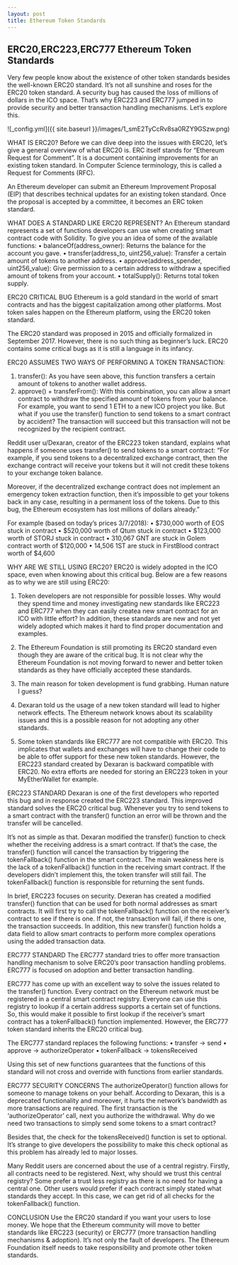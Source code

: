 ```yaml
---
layout: post
title: Ethereum Token Standards
---
```


ERC20,ERC223,ERC777 Ethereum Token Standards
---

Very few people know about the existence of other token standards besides the well-known ERC20 standard. It’s not all sunshine and roses for the ERC20 token standard. A security bug has caused the loss of millions of dollars in the ICO space. That’s why ERC223 and ERC777 jumped in to provide security and better transaction handling mechanisms. Let’s explore this.

![_config.yml]({{ site.baseurl }}/images/1_smE2TyCcRv8sa0RZY9GSzw.png)

WHAT IS ERC20?
Before we can dive deep into the issues with ERC20, let’s give a general overview of what ERC20 is. ERC itself stands for “Ethereum Request for Comment”. It is a document containing improvements for an existing token standard. In Computer Science terminology, this is called a Request for Comments (RFC).

An Ethereum developer can submit an Ethereum Improvement Proposal (EIP) that describes technical updates for an existing token standard. Once the proposal is accepted by a committee, it becomes an ERC token standard.

WHAT DOES A STANDARD LIKE ERC20 REPRESENT?
An Ethereum standard represents a set of functions developers can use when creating smart contract code with Solidity. To give you an idea of some of the available functions:
• balanceOf(address_owner): Returns the balance for the account you gave.
• transfer(address_to, uint256_value): Transfer a certain amount of tokens to another address.
• approve(address_spender, uint256_value): Give permission to a certain address to withdraw a specified amount of tokens from your account.
• totalSupply(): Returns total token supply.

ERC20 CRITICAL BUG
Ethereum is a gold standard in the world of smart contracts and has the biggest capitalization among other platforms. Most token sales happen on the Ethereum platform, using the ERC20 token standard.

The ERC20 standard was proposed in 2015 and officially formalized in September 2017. However, there is no such thing as beginner’s luck. ERC20 contains some critical bugs as it is still a language in its infancy.

ERC20 ASSUMES TWO WAYS OF PERFORMING A TOKEN TRANSACTION:
1. transfer(): As you have seen above, this function transfers a certain amount of tokens to another wallet address.
2. approve() + transferFrom(): With this combination, you can allow a smart contract to withdraw the specified amount of tokens from your balance. For example, you want to send 1 ETH to a new ICO project you like. But what if you use the transfer() function to send tokens to a smart contract by accident? The transaction will succeed but this transaction will not be recognized by the recipient contract.

Reddit user u/Dexaran, creator of the ERC223 token standard, explains what happens if someone uses transfer() to send tokens to a smart contract: “For example, if you send tokens to a decentralized exchange contract, then the exchange contract will receive your tokens but it will not credit these tokens to your exchange token balance.

Moreover, if the decentralized exchange contract does not implement an emergency token extraction function, then it’s impossible to get your tokens back in any case, resulting in a permanent loss of the tokens. Due to this bug, the Ethereum ecosystem has lost millions of dollars already.”

For example (based on today’s prices 3/7/2018):
• $730,000 worth of EOS stuck in contract
• $520,000 worth of Qtum stuck in contract
• $123,000 worth of STORJ stuck in contract
• 310,067 GNT are stuck in Golem contract worth of $120,000
• 14,506 1ST are stuck in FirstBlood contract worth of $4,600

WHY ARE WE STILL USING ERC20?
ERC20 is widely adopted in the ICO space, even when knowing about this critical bug. Below are a few reasons as to why we are still using ERC20:
1. Token developers are not responsible for possible losses. Why would they spend time and money investigating new standards like ERC223 and ERC777 when they can easily createa new smart contract for an ICO with little effort? In addition, these standards are new and not yet widely adopted which makes it hard to find proper documentation and examples.

2. The Ethereum Foundation is still promoting its ERC20 standard even though they are aware of the critical bug. It is not clear why the Ethereum Foundation is not moving forward to newer and better token standards as they have officially accepted these standards.

3. The main reason for token development is fund grabbing. Human nature I guess?

4. Dexaran told us the usage of a new token standard will lead to higher network effects. The Ethereum network knows about its scalability issues and this is a possible reason for not adopting any other standards.

5. Some token standards like ERC777 are not compatible with ERC20. This implicates that wallets and exchanges will have to change their code to be able to offer support for these new token standards. However, the ERC223 standard created by Dexaran is backward compatible with ERC20. No extra efforts are needed for storing an ERC223 token in your MyEtherWallet for example.

ERC223 STANDARD
Dexaran is one of the first developers who reported this bug and in response created the ERC223 standard. This improved standard solves the ERC20 critical bug. Whenever you try to send tokens to a smart contract with the transfer() function an error will be thrown and the transfer will be cancelled.

It’s not as simple as that. Dexaran modified the transfer() function to check whether the receiving address is a smart contract. If that’s the case, the transfer() function will cancel the transaction by triggering the tokenFallback() function in the smart contract. The main weakness here is the lack of a tokenFallback() function in the receiving smart contract. If the developers didn’t implement this, the token transfer will still fail. The tokenFallback() function is responsible for returning the sent funds.

In brief, ERC223 focuses on security. Dexeran has created a modified transfer() function that can be used for both normal addresses as smart contracts. It will first try to call the tokenFallback() function on the receiver’s contract to see if there is one. If not, the transaction will fail, if there is one, the transaction succeeds. In addition, this new transfer() function holds a data field to allow smart contracts to perform more complex operations using the added transaction data.

ERC777 STANDARD The ERC777 standard tries to offer more transaction handling mechanism to solve ERC20’s poor transaction handling problems. ERC777 is focused on adoption and better transaction handling.

ERC777 has come up with an excellent way to solve the issues related to the transfer() function. Every contract on the Ethereum network must be registered in a central smart contract registry. Everyone can use this registry to lookup if a certain address supports a certain set of functions. So, this would make it possible to first lookup if the receiver’s smart contract has a tokenFallback() function implemented. However, the ERC777 token standard inherits the ERC20 critical bug.

The ERC777 standard replaces the following functions:
• transfer -> send
• approve -> authorizeOperator
• tokenFallback -> tokensReceived

Using this set of new functions guarantees that the functions of this standard will not cross and override with functions from earlier standards.

ERC777 SECURITY CONCERNS The authorizeOperator() function allows for someone to manage tokens on your behalf. According to Dexaran, this is a deprecated functionality and moreover, it hurts the network’s bandwidth as more transactions are required. The first transaction is the ‘authorizeOperator’ call, next you authorize the withdrawal. Why do we need two transactions to simply send some tokens to a smart contract?

Besides that, the check for the tokensReceived() function is set to optional. It’s strange to give developers the possibility to make this check optional as this problem has already led to major losses.

Many Reddit users are concerned about the use of a central registry. Firstly, all contracts need to be registered. Next, why should we trust this central registry? Some prefer a trust less registry as there is no need for having a central one. Other users would prefer if each contract simply stated what standards they accept. In this case, we can get rid of all checks for the tokenFallback() function.

CONCLUSION
Use the ERC20 standard if you want your users to lose money. We hope that the Ethereum community will move to better standards like ERC223 (security) or ERC777 (more transaction handling mechanisms & adoption). It’s not only the fault of developers. The Ethereum Foundation itself needs to take responsibility and promote other token standards.
